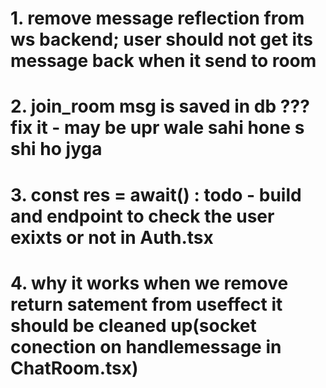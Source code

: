 # 1. remove message reflection from ws backend; user should not get its message back when it send to room 
# 2. join_room msg is saved in db ??? fix it - may be upr wale sahi hone s shi ho jyga
# 3. const res = await() : todo - build and endpoint to check the user exixts or not in Auth.tsx
# 4. why it works when we remove return satement from useffect it should be cleaned up(socket conection on handlemessage in ChatRoom.tsx)